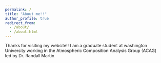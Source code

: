 ```yaml
---
permalink: /
title: "About me!!"
author_profile: true
redirect_from: 
  - /about/
  - /about.html
---
```


Thanks for visiting my website!! I am a graduate student at washington University working in the Atmospheric Composition Analysis Group (ACAG) led by Dr. Randall Martin. 
